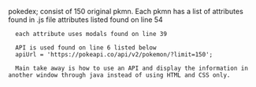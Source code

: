 pokedex; consist of 150 original pkmn. Each pkmn has a list of attributes found in .js file
attributes listed
  found on line 54
      
      each attribute uses modals found on line 39
      
      API is used found on line 6 listed below
      apiUrl = 'https://pokeapi.co/api/v2/pokemon/?limit=150';
      
      Main take away is how to use an API and display the information in another window through java instead of using HTML and CSS only.
